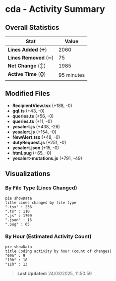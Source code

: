 # cda - Activity Summary 

## Overall Statistics

| Stat                   | Value                                                             |
| ---------------------- | ----------------------------------------------------------------- |
| **Lines Added** (➕)   | 2060                                          |
| **Lines Removed** (➖) | 75                                        |
| **Net Change** (↕)    | 1985                |
| **Active Time** (⌚)   | 95 minutes |


## Modified Files
- **RecipientView.tsx** (+188, -0)
- **gql.ts** (+43, -0)
- **queries.ts** (+56, -0)
- **queries.ts** (+11, -0)
- **yesalert.js** (+438, -26)
- **yesalert.js** (+154, -0)
- **NewAlert.tsx** (+48, -0)
- **dutyRequest.js** (+251, -0)
- **yesalert.json** (+15, -0)
- **html.pug** (+65, -0)
- **yesalert-mutations.js** (+791, -49)

## Visualizations

### By File Type (Lines Changed)

```mermaid
pie showData
title Lines changed by file type
".tsx" : 236
".ts" : 110
".js" : 1709
".json" : 15
".pug" : 65
```

### By Hour (Estimated Activity Count)

```mermaid
pie showData
title Coding activity by hour (count of changes)
"09h" : 9
"10h" : 18
"11h" : 13
```


> **Last Updated:** 24/03/2025, 11:50:59